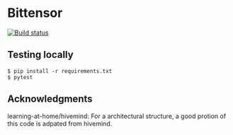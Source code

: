 # Bittensor 
[![Build status](https://circleci.com/gh/opentensor/bittensor.svg?style=shield)](https://circleci.com/gh/opentensor/bittensor)

## Testing locally
```
$ pip install -r requirements.txt
$ pytest
```
## Acknowledgments
learning-at-home/hivemind: For a architectural structure, a good protion of this code is adpated from hivemind. 